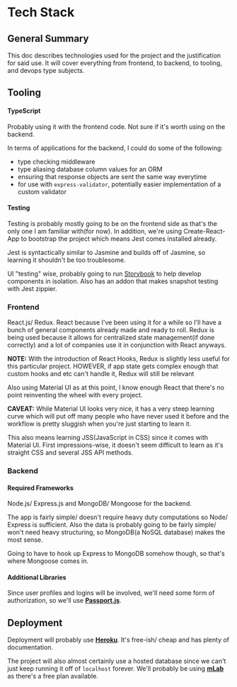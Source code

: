 # Tech Stack

## General Summary

This doc describes technologies used for the project and the justification for said use. It will cover everything from frontend, to backend, to tooling, and devops type subjects.

## Tooling

#### TypeScript

Probably using it with the frontend code. Not sure if it's worth using on the backend.

In terms of applications for the backend, I could do some of the following:
- type checking middleware
- type aliasing database column values for an ORM
- ensuring that response objects are sent the same way everytime
- for use with `express-validator`, potentially easier implementation of a custom validator

#### Testing

Testing is probably mostly going to be on the frontend side as that's the only one I am familiar with(for now). In addition, we're using Create-React-App to bootstrap the project which means Jest comes installed already.

Jest is syntactically similar to Jasmine and builds off of Jasmine, so learning it shouldn't be too troublesome.

UI "testing" wise, probably going to run [Storybook](https://storybook.js.org/) to help develop components in isolation. Also has an addon that makes snapshot testing with Jest zippier.

### Frontend

React.js/ Redux. React because I've been using it for a while so I'll have a bunch of general components already made and ready to roll. Redux is being used because it allows for centralized state management(if done correctly) and a lot of companies use it in conjunction with React anyways.

**NOTE:** With the introduction of React Hooks, Redux is slightly less useful for this particular project. HOWEVER, if app state gets complex enough that custom hooks and etc can't handle it, Redux will still be relevant

Also using Material UI as at this point, I know enough React that there's no point reinventing the wheel with every project.

**CAVEAT:** While Material UI looks very nice, it has a very steep learning curve which will put off many people who have never used it before and the workflow is pretty sluggish when you're just starting to learn it.

This also means learning JSS(JavaScript in CSS) since it comes with Material UI. First impressions-wise, it doesn't seem difficult to learn as it's straight CSS and several JSS API methods.

### Backend

#### Required Frameworks

Node.js/ Express.js and MongoDB/ Mongoose for the backend.

The app is fairly simple/ doesn't require heavy duty computations so Node/ Express is sufficient. Also the data is probably going to be fairly simple/ won't need heavy structuring, so MongoDB(a NoSQL database) makes the most sense.

Going to have to hook up Express to MongoDB somehow though, so that's where Mongoose comes in.

#### Additional Libraries

Since user profiles and logins will be involved, we'll need some form of authorization, so we'll use [**Passport.js**](http://www.passportjs.org/).

## Deployment

Deployment will probably use [**Heroku**](https://devcenter.heroku.com/articles/getting-started-with-nodejs). It's free-ish/ cheap and has plenty of documentation.

The project will also almost certainly use a hosted database since we can't just keep running it off of `localhost` forever. We'll probably be using [**mLab**](https://mlab.com/plans/pricing/#plan-type=sandbox) as there's a free plan available.